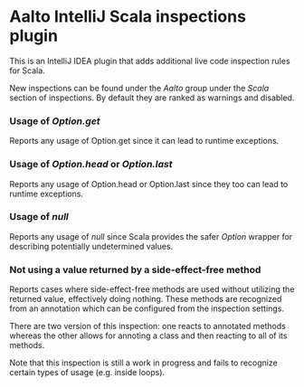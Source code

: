 # Aalto IntelliJ Scala inspections plugin

This is an IntelliJ IDEA plugin that adds additional live code inspection rules for Scala.

New inspections can be found under the *Aalto* group under the *Scala* section of inspections.
By default they are ranked as warnings and disabled.

### Usage of *Option.get*

Reports any usage of Option.get since it can lead to runtime exceptions.

### Usage of *Option.head* or *Option.last*

Reports any usage of Option.head or Option.last since they too can lead to runtime exceptions.

### Usage of *null*

Reports any usage of *null* since Scala provides the safer *Option* wrapper for describing potentially undetermined values.

### Not using a value returned by a side-effect-free method

Reports cases where side-effect-free methods are used without utilizing the returned value, effectively doing nothing. These methods are recognized from an annotation which can be configured from the inspection settings.

There are two version of this inspection: one reacts to annotated methods whereas the other allows for annoting a class and then reacting to all of its methods.

Note that this inspection is still a work in progress and fails to recognize certain types of usage (e.g. inside loops).



